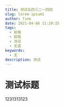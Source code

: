 ```yaml
---
title: 测试五四三二一四四
slug: lorem-ipsum1
author: fine
date: 2021-04-08 11:29:25
tags:
  - 前端
  - 前端
  - 测试
  - 无语
keywords:
  - 无
description: 测试
---
```

# 测试标题
1231313123